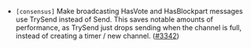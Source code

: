 - `[consensus]` Make broadcasting HasVote and HasBlockpart messages
    use TrySend instead of Send. This saves notable amounts of performance,
    as TrySend just drops sending when the channel is full, instead of creating
    a timer / new channel.
  ([\#3342](https://github.com/cometbft/cometbft/issues/3342))
